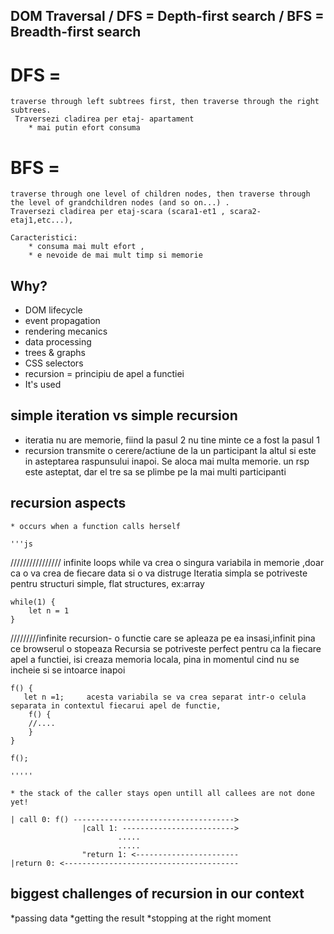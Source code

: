 ## DOM Traversal  / DFS = Depth-first search  / BFS = Breadth-first search

# DFS = 
    traverse through left subtrees first, then traverse through the right subtrees.
     Traversezi cladirea per etaj- apartament
        * mai putin efort consuma

# BFS =  
    traverse through one level of children nodes, then traverse through the level of grandchildren nodes (and so on...) .
    Traversezi cladirea per etaj-scara (scara1-et1 , scara2- etaj1,etc...),
    
    Caracteristici:
        * consuma mai mult efort ,
        * e nevoide de mai mult timp si memorie



## Why?
 * DOM lifecycle
 * event propagation
 * rendering mecanics
 * data processing
 * trees & graphs
 * CSS selectors
 * recursion = principiu de apel a functiei
 * It's used 







 ## simple iteration vs simple recursion
  * iteratia nu are memorie, fiind la pasul 2 nu tine minte ce a fost la pasul 1
  * recursion transmite o cerere/actiune de la un participant la altul si este
        in asteptarea raspunsului inapoi. 
        Se aloca mai multa memorie. un rsp este asteptat, dar el tre sa se plimbe pe la mai multi participanti


## recursion aspects

    * occurs when a function calls herself

    '''js

//////////////// infinite loops
        while va crea o singura variabila in memorie ,doar ca o va crea de fiecare data si o va distruge
        Iteratia simpla se potriveste pentru structuri simple, flat structures, ex:array

    while(1) {
        let n = 1 
    }
    
/////////infinite recursion-
        o functie care se apleaza pe ea insasi,infinit pina  ce browserul o stopeaza
        Recursia se potriveste perfect pentru ca la fiecare apel a functiei, isi creaza memoria locala, pina in momentul cind nu se incheie si se intoarce inapoi

    f() {  
       let n =1;     acesta variabila se va crea separat intr-o celula separata in contextul fiecarui apel de functie, 
        f() {
        //....
        }
    }

    f();

    '''''

    * the stack of the caller stays open untill all callees are not done yet!

    | call 0: f() ------------------------------------>
                    |call 1: ------------------------->
                            .....
                            .....
                    "return 1: <-----------------------
    |return 0: <---------------------------------------



## biggest challenges of recursion in our context
 *passing data
 *getting the result
 *stopping at the right moment